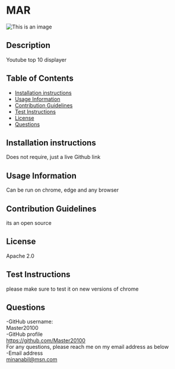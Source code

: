 # MAR 

![This is an image](https://img.shields.io/badge/license-Apache%202.0-brightgreen)



## Description
Youtube top 10 displayer

## Table of Contents
- [Installation instructions](#installation-instructions)
- [Usage Information](#usage-information)
- [Contribution Guidelines](#contribution-guidelines)
- [Test Instructions](#test-instructions)
- [License](#license)
- [Questions](#questions)


## Installation instructions 
Does not require, just a live Github link

## Usage Information
Can be run on chrome, edge and any browser

## Contribution Guidelines
its an open source

## License
Apache 2.0

## Test Instructions
please make sure to test it on new versions of chrome

## Questions
-GitHub username:<br>Master20100<br>
-GitHub profile<br>
https://github.com/Master20100<br>
For any questions, please reach me on my email address as below <br>
-Email address<br>
<minanabil@msn.com>

  